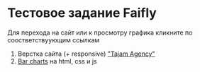 # Тестовое задание Faifly
Для перехода на сайт или к просмотру графика кликните по соостветствуующим ссылкам
1. Верстка сайта (+ responsive) ["Tajam Agency"](https://ant-nov.github.io/Tajam%20agency/ "Перейти на сайт")
2. [Bar charts](https://ant-nov.github.io/bar%20charts/index.html "Посмотреть график") на html, css и js
